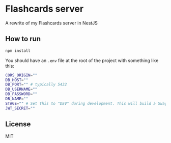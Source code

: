 # Flashcards server
A rewrite of my Flashcards server in NestJS

## How to run
```bash
npm install
```
You should have an ``.env`` file at the root of the project with something like this:

```bash
CORS_ORIGIN=""
DB_HOST=""
DB_PORT="" # typically 5432
DB_USERNAME=""
DB_PASSWORD=""
DB_NAME=""
STAGE="" # Set this to "DEV" during development. This will build a Swagger UI and synchronize database migrations 
JWT_SECRET=""
```

## License
MIT